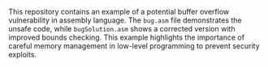 This repository contains an example of a potential buffer overflow vulnerability in assembly language.  The `bug.asm` file demonstrates the unsafe code, while `bugSolution.asm` shows a corrected version with improved bounds checking.  This example highlights the importance of careful memory management in low-level programming to prevent security exploits.